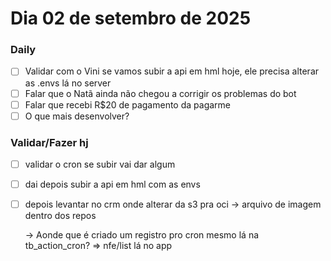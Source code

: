 # Dia 02 de setembro de 2025

### Daily 

- [ ] Validar com o Vini se vamos subir a api em hml hoje, ele precisa alterar as .envs lá no server
- [ ] Falar que o Natã ainda não chegou a corrigir os problemas do bot
- [ ] Falar que recebi R$20 de pagamento da pagarme 
- [ ] O que mais desenvolver?

### Validar/Fazer hj

- [ ] validar o cron se subir vai dar algum
- [ ] dai depois subir a api em hml com as envs
- [ ] depois levantar no crm onde alterar da s3 pra oci -> arquivo de imagem dentro dos repos

  -> Aonde que é criado um registro pro cron mesmo lá na tb_action_cron? => nfe/list lá no app
